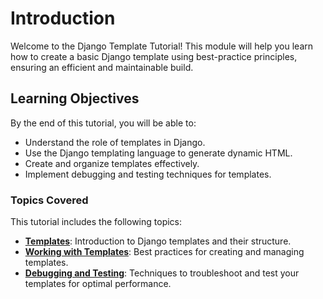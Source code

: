 # Introduction

Welcome to the Django Template Tutorial! This module will help you learn how to create a basic Django template using best-practice principles, ensuring an efficient and maintainable build.

## Learning Objectives

By the end of this tutorial, you will be able to:

- Understand the role of templates in Django.
- Use the Django templating language to generate dynamic HTML.
- Create and organize templates effectively.
- Implement debugging and testing techniques for templates.

### Topics Covered

This tutorial includes the following topics:

- [**Templates**](templates.md): Introduction to Django templates and their structure.
- [**Working with Templates**](working%20with%20templates.md): Best practices for creating and managing templates.
- [**Debugging and Testing**](Debugging%20and%20Testing.md): Techniques to troubleshoot and test your templates for optimal performance.
